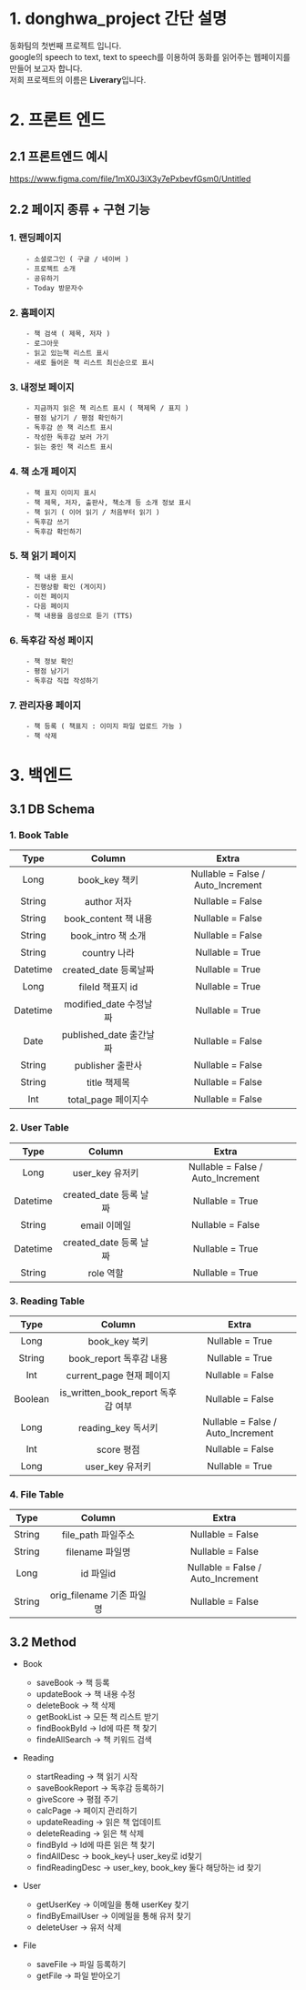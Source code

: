 # 1. donghwa_project 간단 설명
  동화팀의 첫번째 프로젝트 입니다.   
  google의 speech to text, text to speech를 이용하여 동화를 읽어주는 웹페이지를 만들어 보고자 합니다.   
  저희 프로젝트의 이름은 **Liverary**입니다.

# 2. 프론트 엔드
## 2.1 프론트엔드 예시
https://www.figma.com/file/1mX0J3iX3y7ePxbevfGsm0/Untitled

## 2.2 페이지 종류 + 구현 기능
  ### 1. **랜딩페이지**
  ```
      - 소셜로그인 ( 구글 / 네이버 )
      - 프로젝트 소개
      - 공유하기
      - Today 방문자수
   ```

  ### 2. **홈페이지**
  ```
      - 책 검색 ( 제목, 저자 )
      - 로그아웃
      - 읽고 있는책 리스트 표시 
      - 새로 들어온 책 리스트 최신순으로 표시 
   ```

  ### 3. **내정보 페이지**
  ```
      - 지금까지 읽은 책 리스트 표시 ( 책제목 / 표지 )
      - 평점 남기기 / 평점 확인하기
      - 독후감 쓴 책 리스트 표시
      - 작성한 독후감 보러 가기
      - 읽는 중인 책 리스트 표시
   ```


  ### 4. **책 소개 페이지**
  ```
      - 책 표지 이미지 표시
      - 책 제목, 저자, 출판사, 책소개 등 소개 정보 표시
      - 책 읽기 ( 이어 읽기 / 처음부터 읽기 )
      - 독후감 쓰기
      - 독후감 확인하기
  ```

  ### 5. **책 읽기 페이지**
  ```
      - 책 내용 표시
      - 진행상황 확인 (게이지)
      - 이전 페이지
      - 다음 페이지
      - 책 내용을 음성으로 듣기 (TTS)
  ```

  ### 6. **독후감 작성 페이지**
  ```
      - 책 정보 확인
      - 평점 남기기
      - 독후감 직접 작성하기
  ```

  ### 7. **관리자용 페이지**
  ```
      - 책 등록 ( 책표지 : 이미지 파일 업로드 가능 )
      - 책 삭제
  ```

# 3. 백엔드
## 3.1 DB Schema
### 1. Book Table
| Type | Column | Extra |
|:---:|:---:|:---:|
Long | book_key 책키 | Nullable = False / Auto_Increment
String | author 저자 | Nullable = False
String | book_content 책 내용 | Nullable = False
String | book_intro 책 소개 | Nullable = False
String | country 나라 | Nullable = True
Datetime | created_date 등록날짜 | Nullable = True
Long | fileId 책표지 id | Nullable = True
Datetime | modified_date 수정날짜 | Nullable = True
Date | published_date 출간날짜 | Nullable = False
String | publisher 출판사 | Nullable = False
String | title 책제목 | Nullable = False
Int | total_page 페이지수 | Nullable = False

  
### 2. User Table
| Type | Column | Extra |
|:---:|:---:|:---:|
Long | user_key 유저키 | Nullable = False / Auto_Increment
Datetime | created_date 등록 날짜 | Nullable = True
String | email 이메일 | Nullable = False
Datetime | created_date 등록 날짜 | Nullable = True
String | role 역할 | Nullable = True
  
### 3. Reading Table
| Type | Column | Extra |
|:---:|:---:|:---:|
Long | book_key 북키 | Nullable = True
String | book_report 독후감 내용 | Nullable = True
Int | current_page 현재 페이지 | Nullable = False
Boolean | is_written_book_report 독후감 여부 | Nullable = False
Long | reading_key 독서키 | Nullable = False / Auto_Increment
Int | score 평점 | Nullable = False
Long | user_key 유저키 | Nullable = True

### 4. File Table
| Type | Column | Extra |
|:---:|:---:|:---:|
String | file_path 파일주소 | Nullable = False
String | filename 파일명 | Nullable = False
Long | id 파일id | Nullable = False / Auto_Increment
String | orig_filename 기존 파일명 | Nullable = False

## 3.2 Method
  - Book
    - saveBook -> 책 등록
    - updateBook -> 책 내용 수정
    - deleteBook -> 책 삭제
    - getBookList -> 모든 책 리스트 받기
    - findBookById -> Id에 따른 책 찾기
    - findeAllSearch -> 책 키워드 검색
 
  - Reading
    - startReading -> 책 읽기 시작
    - saveBookReport -> 독후감 등록하기
    - giveScore -> 평점 주기
    - calcPage -> 페이지 관리하기
    - updateReading -> 읽은 책 업데이트
    - deleteReading -> 읽은 책 삭제
    - findById -> Id에 따른 읽은 책 찾기
    - findAllDesc -> book_key나 user_key로 id찾기
    - findReadingDesc -> user_key, book_key 둘다 해당하는 id 찾기
          
  - User
    - getUserKey -> 이메일을 통해 userKey 찾기
    - findByEmailUser -> 이메일을 통해 유저 찾기
    - deleteUser -> 유저 삭제

  - File
    - saveFile -> 파일 등록하기
    - getFile -> 파일 받아오기
